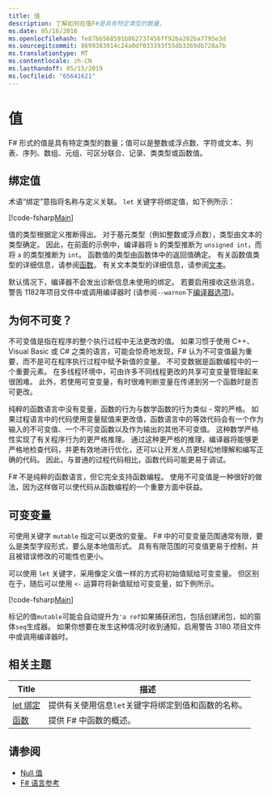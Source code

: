 ```yaml
---
title: 值
description: 了解如何在值F#是具有特定类型的数量。
ms.date: 05/16/2016
ms.openlocfilehash: fe87bb568591b862737456ff92ba202ba7795e3d
ms.sourcegitcommit: 8699383914c24a0df033393f55db3369db728a7b
ms.translationtype: MT
ms.contentlocale: zh-CN
ms.lasthandoff: 05/15/2019
ms.locfileid: "65641621"
---
```

# <a name="values"></a>值

F# 形式的值是具有特定类型的数量；值可以是整数或浮点数、字符或文本、列表、序列、数组、元组、可区分联合、记录、类类型或函数值。

## <a name="binding-a-value"></a>绑定值

术语“绑定”意指将名称与定义关联。 `let` 关键字将绑定值，如下例所示：

[!code-fsharp[Main](../../../../samples/snippets/fsharp/lang-ref-1/snippet601.fs)]

值的类型根据定义推断得出。 对于基元类型（例如整数或浮点数），类型由文本的类型确定。 因此，在前面的示例中，编译器将 `b` 的类型推断为 `unsigned int`，而将 `a` 的类型推断为 `int`。 函数值的类型由函数体中的返回值确定。 有关函数值类型的详细信息，请参阅[函数](../functions/index.md)。 有关文本类型的详细信息，请参阅[文本](../literals.md)。

默认情况下，编译器不会发出诊断信息未使用的绑定。 若要启用接收这些消息，警告 1182年项目文件中或调用编译器时 (请参阅`--warnon`下[编译器选项](../compiler-options.md))。

## <a name="why-immutable"></a>为何不可变？

不可变值是指在程序的整个执行过程中无法更改的值。 如果习惯于使用 C++、Visual Basic 或 C# 之类的语言，可能会惊奇地发现，F# 认为不可变值最为重要，而不是可在程序执行过程中赋予新值的变量。 不可变数据是函数编程中的一个重要元素。 在多线程环境中，可由许多不同线程更改的共享可变变量管理起来很困难。 此外，若使用可变变量，有时很难判断变量在传递到另一个函数时是否可更改。

纯粹的函数语言中没有变量，函数的行为与数学函数的行为类似 - 常的严格。 如果过程语言中的代码使用变量赋值来更改值，函数语言中的等效代码会有一个作为输入的不可变值、一个不可变函数以及作为输出的其他不可变值。 这种数学严格性实现了有关程序行为的更严格推理。 通过这种更严格的推理，编译器将能够更严格地检查代码，并更有效地进行优化，还可以让开发人员更轻松地理解和编写正确的代码。 因此，与普通的过程代码相比，函数代码可能更易于调试。

F# 不是纯粹的函数语言，但它完全支持函数编程。 使用不可变值是一种很好的做法，因为这样做可以使代码从函数编程的一个重要方面中获益。

## <a name="mutable-variables"></a>可变变量

可使用关键字 `mutable` 指定可以更改的变量。 F# 中的可变变量范围通常有限，要么是类型字段形式，要么是本地值形式。 具有有限范围的可变值更易于控制，并且被错误修改的可能性也更小。

可以使用 `let` 关键字，采用像定义值一样的方式将初始值赋给可变变量。 但区别在于，随后可以使用 `<-` 运算符将新值赋给可变变量，如下例所示。

[!code-fsharp[Main](../../../../samples/snippets/fsharp/lang-ref-1/snippet602.fs)]

标记的值`mutable`可能会自动提升为`'a ref`如果捕获闭包，包括创建闭包，如的窗体`seq`生成器。 如果你想要在发生这种情况时收到通知，启用警告 3180 项目文件中或调用编译器时。

## <a name="related-topics"></a>相关主题

|Title|描述|
|-----|-----------|
|[let 绑定](../functions/let-bindings.md)|提供有关使用信息`let`关键字将绑定到值和函数的名称。|
|[函数](../functions/index.md)|提供 F# 中函数的概述。|

## <a name="see-also"></a>请参阅

- [Null 值](null-Values.md)
- [F# 语言参考](../index.md)
